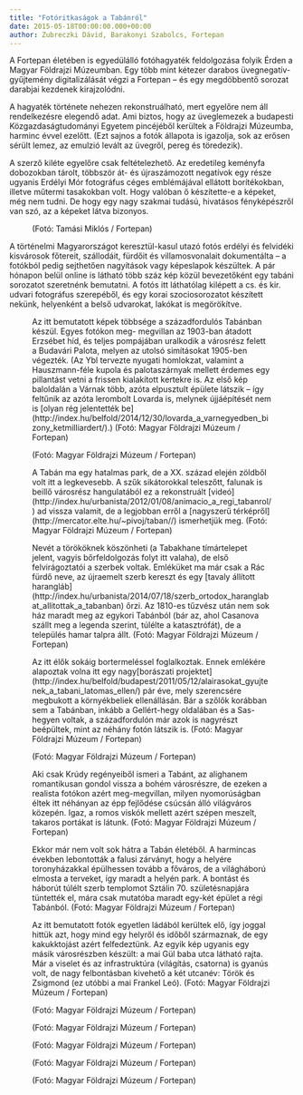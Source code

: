 ```yaml
---
title: "Fotóritkaságok a Tabánról"
date: 2015-05-18T00:00:00.000+00:00
author: Zubreczki Dávid, Barakonyi Szabolcs, Fortepan
---
```


A Fortepan életében is egyedülálló fotóhagyaték feldolgozása folyik Érden a Magyar Földrajzi Múzeumban. Egy több mint kétezer darabos üvegnegatív-gyűjtemény digitalizálását végzi a Fortepan – és egy megdöbbentő sorozat darabjai kezdenek kirajzolódni.

A hagyaték története nehezen rekonstruálható, mert egyelőre nem áll rendelkezésre elegendő adat. Ami biztos, hogy az üveglemezek a budapesti Közgazdaságtudományi Egyetem pincéjéből kerültek a Földrajzi Múzeumba, harminc évvel ezelőtt. (Ezt sajnos a fotók állapota is igazolja, sok az erősen sérült lemez, az emulzió levált az üvegről, pereg és töredezik).

A szerző kiléte egyelőre csak feltételezhető. Az eredetileg keményfa dobozokban tárolt, többször át- és újraszámozott negatívok egy része ugyanis Erdélyi Mór fotográfus céges emblémájával ellátott borítékokban, illetve műtermi tasakokban volt. Hogy valóban ő készítette-e a képeket, még nem tudni. De hogy egy nagy szakmai tudású, hivatásos fényképészről van szó, az a képeket látva bizonyos.

<figure>
<img src="/images/8362543_d4c93d9b9bbd54548e1719dc421caed8_wm.jpg" alt="" />
<figcaption>(Fotó: Tamási Miklós / Fortepan)</figcaption>
</figure>

A történelmi Magyarországot keresztül-kasul utazó fotós erdélyi és felvidéki kisvárosok főtereit, szállodáit, fürdőit és villamosvonalait dokumentálta – a fotókból pedig sejthetően nagyítások vagy képeslapok készültek. A pár hónapon belül online is látható több száz kép közül bevezetőként egy tabáni sorozatot szeretnénk bemutatni. A fotós itt láthatólag kilépett a cs. és kir. udvari fotográfus szerepéből, és egy korai szociosorozatot készített nekünk, helyenként a belső udvarokat, lakókat is megörökítve.

<figure>
<img src="/images/8339909_eefe80ad1f0815c5f3015f3a474df125_wm.jpg" alt="" />
<figcaption>Az itt bemutatott képek többsége a századfordulós Tabánban készül. Egyes fotókon meg- megvillan az 1903-ban átadott Erzsébet híd, és teljes pompájában uralkodik a városrész felett a Budavári Palota, melyen az utolsó simításokat 1905-ben végezték. (Az Ybl tervezte nyugati homlokzat, valamint a Hauszmann-féle kupola és palotaszárnyak mellett érdemes egy pillantást vetni a frissen kialakított kertekre is. Az első kép baloldalán a Várnak több, azóta elpusztult épülete látszik – így feltűnik az azóta lerombolt Lovarda is, melynek újjáépítését nem is [olyan rég jelentették be](http://index.hu/belfold/2014/12/30/lovarda_a_varnegyedben_bizony_ketmilliardert/).) (Fotó: Magyar Földrajzi Múzeum / Fortepan)</figcaption>
</figure>

<figure>
<img src="/images/8339895_f7dcbb41772bc1212d78135c517bdf4e_wm.jpg" alt="" />
<figcaption>(Fotó: Magyar Földrajzi Múzeum / Fortepan)</figcaption>
</figure>

<figure>
<img src="/images/8339889_c6e012df09c70e2a123a025aeb25ef45_wm.jpg" alt="" />
<figcaption>A Tabán ma egy hatalmas park, de a XX. század elején zöldből volt itt a legkevesebb. A szűk sikátorokkal teleszőtt, falunak is beillő városrész hangulatából ez a rekonstruált [videó](http://index.hu/urbanista/2012/01/08/animacio_a_regi_tabanrol/) ad vissza valamit, de a legjobban erről a [nagyszerű térképről](http://mercator.elte.hu/~pivoj/taban//) ismerhetjük meg. (Fotó: Magyar Földrajzi Múzeum / Fortepan)</figcaption>
</figure>

<figure>
<img src="/images/8339897_f24213f9b1e9dce46aac9f3e646c80ea_wm.jpg" alt="" />
<figcaption>Nevét a törököknek köszönheti (a Tabakhane tímártelepet jelent, vagyis bőrfeldolgozás folyt itt valaha), de első felvirágoztatói a szerbek voltak. Emléküket ma már csak a Rác fürdő neve, az újraemelt szerb kereszt és egy [tavaly állított harangláb](http://index.hu/urbanista/2014/07/18/szerb_ortodox_haranglabat_allitottak_a_tabanban) őrzi. Az 1810-es tűzvész után nem sok ház maradt meg az egykori Tabánból (bár az, ahol Casanova szállt meg a legenda szerint, túlélte a katasztrófát), de a település hamar talpra állt. (Fotó: Magyar Földrajzi Múzeum / Fortepan)</figcaption>
</figure>

<figure>
<img src="/images/8339901_7160de2e2f02d6b2345da74dabadbc26_wm.jpg" alt="" />
<figcaption>Az itt élők sokáig bortermeléssel foglalkoztak. Ennek emlékére alapoztak volna itt egy nagy[borászati projektet](http://index.hu/belfold/budapest/2011/05/12/alairasokat_gyujtenek_a_tabani_latomas_ellen/) pár éve, mely szerencsére megbukott a környékbeliek ellenállásán. Bár a szőlők korábban sem a Tabánban, inkább a Gellért-hegy oldalában és a Sas-hegyen voltak, a századfordulón már azok is nagyrészt beépültek, mint az néhány fotón látszik is. (Fotó: Magyar Földrajzi Múzeum / Fortepan)</figcaption>
</figure>

<figure>
<img src="/images/8339903_09dfe19424e66e9b5a58b720dd1097bd_wm.jpg" alt="" />
<figcaption>(Fotó: Magyar Földrajzi Múzeum / Fortepan)</figcaption>
</figure>

<figure>
<img src="/images/8339899_de7802c6fd415abbf44762cfa574a560_wm.jpg" alt="" />
<figcaption>Aki csak Krúdy regényeiből ismeri a Tabánt, az alighanem romantikusan gondol vissza a bohém városrészre, de ezeken a realista fotókon azért meg-megvillan, milyen nyomorúságban éltek itt néhányan az épp fejlődése csúcsán álló világváros közepén. Igaz, a romos viskók mellett azért szépen meszelt, takaros portákat is látunk. (Fotó: Magyar Földrajzi Múzeum / Fortepan)</figcaption>
</figure>

<figure>
<img src="/images/8339893_01bb77e0df908a0deda3f98890e50e67_wm.jpg" alt="" />
<figcaption>Ekkor már nem volt sok hátra a Tabán életéből. A harmincas években lebontották a falusi zárványt, hogy a helyére toronyházakkal épülhessen tovább a főváros, de a világháború elmosta a terveket, így maradt a helyén park. A bontást és háborút túlélt szerb templomot Sztálin 70. születésnapjára tüntették el, mára csak mutatóba maradt egy-két épület a régi Tabánból. (Fotó: Magyar Földrajzi Múzeum / Fortepan)</figcaption>
</figure>

<figure>
<img src="/images/8339891_c937cf20c79db4f0cdb6b6f45dfc6441_wm.jpg" alt="" />
<figcaption>Az itt bemutatott fotók egyetlen ládából kerültek elő, így joggal hittük azt, hogy mind egy helyről és időből származnak, de egy kakukktojást azért felfedeztünk. Az egyik kép ugyanis egy másik városrészben készült: a mai Gül baba utca látható rajta. Már a viselet és az infrastruktúra (világítás, csatorna) is gyanús volt, de nagy felbontásban kivehető a két utcanév: Török és Zsigmond (ez utóbbi a mai Frankel Leó). (Fotó: Magyar Földrajzi Múzeum / Fortepan)</figcaption>
</figure>

<figure>
<img src="/images/8339887_6060a90b12b8a04391e473d41cba92bd_wm.jpg" alt="" />
<figcaption>(Fotó: Magyar Földrajzi Múzeum / Fortepan)</figcaption>
</figure>

<figure>
<img src="/images/8339905_fa62e527fee83816a4a8566f8f7ca7c3_wm.jpg" alt="" />
<figcaption>(Fotó: Magyar Földrajzi Múzeum / Fortepan)</figcaption>
</figure>

<figure>
<img src="/images/8339885_7838e4f68df28ce5d126e0fd81f3e19f_wm.jpg" alt="" />
<figcaption>(Fotó: Magyar Földrajzi Múzeum / Fortepan)</figcaption>
</figure>

<figure>
<img src="/images/8339907_ec2f48b51a8cbe7d807f7f5118feacbf_wm.jpg" alt="" />
<figcaption>(Fotó: Magyar Földrajzi Múzeum / Fortepan)</figcaption>
</figure>

<figure>
<img src="/images/8339881_a2f019e73e269deed1c47240e3dbff12_wm.jpg" alt="" />
<figcaption>(Fotó: Magyar Földrajzi Múzeum / Fortepan)</figcaption>
</figure>
